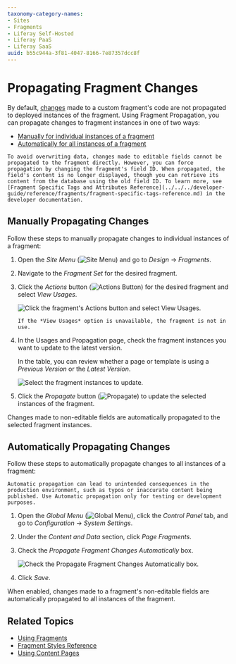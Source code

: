 ```yaml
---
taxonomy-category-names:
- Sites
- Fragments
- Liferay Self-Hosted
- Liferay PaaS
- Liferay SaaS
uuid: b55c944a-3f81-4047-8166-7e87357dcc8f
---
```

# Propagating Fragment Changes

By default, [changes](../../../developer-guide/developing-page-fragments/using-the-fragments-editor.md) made to a custom fragment's code are not propagated to deployed instances of the fragment. Using Fragment Propagation, you can propagate changes to fragment instances in one of two ways:

* [Manually for individual instances of a fragment](#manually-propagating-changes)
* [Automatically for all instances of a fragment](#automatically-propagating-changes)

```{important}
To avoid overwriting data, changes made to editable fields cannot be propagated to the fragment directly. However, you can force propagation by changing the fragment's field ID. When propagated, the field's content is no longer displayed, though you can retrieve its content from the database using the old field ID. To learn more, see [Fragment Specific Tags and Attributes Reference](../../../developer-guide/reference/fragments/fragment-specific-tags-reference.md) in the developer documentation.
```

## Manually Propagating Changes

Follow these steps to manually propagate changes to individual instances of a fragment:

1. Open the *Site Menu* (![Site Menu](../../../../images/icon-product-menu.png)) and go to *Design* &rarr; *Fragments*.

1. Navigate to the *Fragment Set* for the desired fragment.

1. Click the *Actions* button (![Actions Button](../../../../images/icon-actions.png)) for the desired fragment and select *View Usages*.

   ![Click the fragment's Actions button and select View Usages.](./propagating-fragment-changes/images/01.png)

   ```{tip}
   If the *View Usages* option is unavailable, the fragment is not in use.
   ```

1. In the Usages and Propagation page, check the fragment instances you want to update to the latest version.

   In the table, you can review whether a page or template is using a *Previous Version* or the *Latest Version*.

   ![Select the fragment instances to update.](./propagating-fragment-changes/images/02.png)

1. Click the *Propagate* button (![Propagate](../../../../images/icon-propagate.png)) to update the selected instances of the fragment.

Changes made to non-editable fields are automatically propagated to the selected fragment instances.

## Automatically Propagating Changes

Follow these steps to automatically propagate changes to all instances of a fragment:

```{warning}
Automatic propagation can lead to unintended consequences in the production environment, such as typos or inaccurate content being published. Use Automatic propagation only for testing or development purposes.
```

1. Open the *Global Menu* (![Global Menu](../../../../images/icon-applications-menu.png)), click the *Control Panel* tab, and go to *Configuration* &rarr; *System Settings*.

1. Under the *Content and Data* section, click *Page Fragments*.

1. Check the *Propagate Fragment Changes Automatically* box.

   ![Check the Propagate Fragment Changes Automatically box.](./propagating-fragment-changes/images/03.png)

1. Click *Save*.

When enabled, changes made to a fragment's non-editable fields are automatically propagated to all instances of the fragment.

## Related Topics

* [Using Fragments](../using-fragments.md)
* [Fragment Styles Reference](./configuring-fragments/styles-reference.md)
* [Using Content Pages](../../using-content-pages.md)
